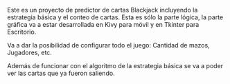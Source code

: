 Este es un proyecto de predictor de cartas Blackjack incluyendo la estrategia básica y el conteo de cartas.
Esta es sólo la parte lógica, la parte gráfica va a estar desarrollada en Kivy para móvil y en Tkinter para Escritorio.

Va a dar la posibilidad de configurar todo el juego: Cantidad de mazos, Jugadores, etc.

Además de funcionar con el algoritmo de la estrategia básica se va a poder ver las cartas que ya fueron saliendo.


